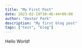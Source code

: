 ```yaml
---
title: "My First Post"
date: 2023-02-19T10:46:44+09:00
author: "Dexter Park"
description: "My first blog post"
tags: ["test", "blog"]
---
```


Hello World!